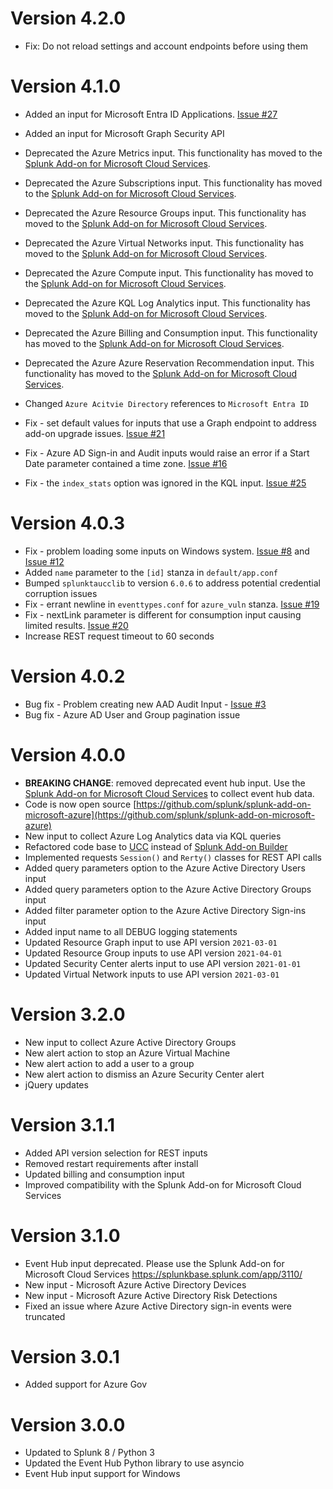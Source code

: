 # Version 4.2.0
* Fix: Do not reload settings and account endpoints before using them

# Version 4.1.0
* Added an input for Microsoft Entra ID Applications. [Issue #27](https://github.com/splunk/splunk-add-on-microsoft-azure/issues/27)
* Added an input for Microsoft Graph Security API

* Deprecated the Azure Metrics input. This functionality has moved to the [Splunk Add-on for Microsoft Cloud Services](https://splunkbase.splunk.com/app/3110).
* Deprecated the Azure Subscriptions input. This functionality has moved to the [Splunk Add-on for Microsoft Cloud Services](https://splunkbase.splunk.com/app/3110).
* Deprecated the Azure Resource Groups input. This functionality has moved to the [Splunk Add-on for Microsoft Cloud Services](https://splunkbase.splunk.com/app/3110).
* Deprecated the Azure Virtual Networks input. This functionality has moved to the [Splunk Add-on for Microsoft Cloud Services](https://splunkbase.splunk.com/app/3110).
* Deprecated the Azure Compute input. This functionality has moved to the [Splunk Add-on for Microsoft Cloud Services](https://splunkbase.splunk.com/app/3110).
* Deprecated the Azure KQL Log Analytics input. This functionality has moved to the [Splunk Add-on for Microsoft Cloud Services](https://splunkbase.splunk.com/app/3110).
* Deprecated the Azure Billing and Consumption input. This functionality has moved to the [Splunk Add-on for Microsoft Cloud Services](https://splunkbase.splunk.com/app/3110).
* Deprecated the Azure Azure Reservation Recommendation input. This functionality has moved to the [Splunk Add-on for Microsoft Cloud Services](https://splunkbase.splunk.com/app/3110).

* Changed `Azure Acitvie Directory` references to `Microsoft Entra ID`

* Fix - set default values for inputs that use a Graph endpoint to address add-on upgrade issues. [Issue #21](https://github.com/splunk/splunk-add-on-microsoft-azure/issues/21)
* Fix - Azure AD Sign-in and Audit inputs would raise an error if a Start Date parameter contained a time zone.  [Issue #16](https://github.com/splunk/splunk-add-on-microsoft-azure/issues/16)
* Fix - the `index_stats` option was ignored in the KQL input.  [Issue #25](https://github.com/splunk/splunk-add-on-microsoft-azure/issues/25)

# Version 4.0.3
* Fix - problem loading some inputs on Windows system. [Issue #8](https://github.com/splunk/splunk-add-on-microsoft-azure/issues/8) and [Issue #12](https://github.com/splunk/splunk-add-on-microsoft-azure/issues/12)
* Added `name` parameter to the `[id]` stanza in `default/app.conf`
* Bumped `splunktaucclib` to version `6.0.6` to address potential credential corruption issues
* Fix - errant newline in `eventtypes.conf` for `azure_vuln` stanza. [Issue #19](https://github.com/splunk/splunk-add-on-microsoft-azure/issues/19)
* Fix - nextLink parameter is different for consumption input causing limited results. [Issue #20](https://github.com/splunk/splunk-add-on-microsoft-azure/issues/20)
* Increase REST request timeout to 60 seconds

# Version 4.0.2
* Bug fix - Problem creating new AAD Audit Input - [Issue #3](https://github.com/splunk/splunk-add-on-microsoft-azure/issues/3)
* Bug fix - Azure AD User and Group pagination issue

# Version 4.0.0
* **BREAKING CHANGE**: removed deprecated event hub input. Use the [Splunk Add-on for Microsoft Cloud Services](https://splunkbase.splunk.com/app/3110/) to collect event hub data.
* Code is now open source [https://github.com/splunk/splunk-add-on-microsoft-azure](https://github.com/splunk/splunk-add-on-microsoft-azure)
* New input to collect Azure Log Analytics data via KQL queries
* Refactored code base to [UCC](https://github.com/splunk/addonfactory-ucc-generator) instead of [Splunk Add-on Builder](https://splunkbase.splunk.com/app/2962/)
* Implemented requests `Session()` and `Rerty()` classes for REST API calls
* Added query parameters option to the Azure Active Directory Users input
* Added query parameters option to the Azure Active Directory Groups input
* Added filter parameter option to the Azure Active Directory Sign-ins input
* Added input name to all DEBUG logging statements
* Updated Resource Graph input to use API version `2021-03-01`
* Updated Resource Group inputs to use API version `2021-04-01`
* Updated Security Center alerts input to use API version `2021-01-01`
* Updated Virtual Network inputs to use API version `2021-03-01`

# Version 3.2.0
* New input to collect Azure Active Directory Groups
* New alert action to stop an Azure Virtual Machine
* New alert action to add a user to a group
* New alert action to dismiss an Azure Security Center alert
* jQuery updates

# Version 3.1.1
* Added API version selection for REST inputs
* Removed restart requirements after install
* Updated billing and consumption input
* Improved compatibility with the Splunk Add-on for Microsoft Cloud Services

# Version 3.1.0
* Event Hub input deprecated.  Please use the Splunk Add-on for Microsoft Cloud Services https://splunkbase.splunk.com/app/3110/
* New input - Microsoft Azure Active Directory Devices
* New input - Microsoft Azure Active Directory Risk Detections
* Fixed an issue where Azure Active Directory sign-in events were truncated

# Version 3.0.1
* Added support for Azure Gov

# Version 3.0.0
* Updated to Splunk 8 / Python 3
* Updated the Event Hub Python library to use asyncio
* Event Hub input support for Windows
